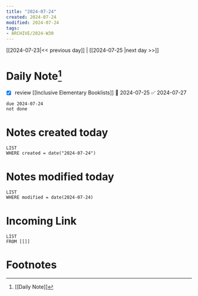 ```yaml
---
title: "2024-07-24"
created: 2024-07-24
modified: 2024-07-24
tags:
- ARCHIVE/2024-W30
---
```


[[2024-07-23|<< previous day]] | [[2024-07-25 |next day >>]]
# Daily Note[^1]
- [x] review [[Inclusive Elementary Booklists]] 📅 2024-07-25 ✅ 2024-07-27
```tasks
due 2024-07-24
not done
```
# Notes created today
```dataview
LIST
WHERE created = date("2024-07-24")
```
# Notes modified today
```dataview
LIST
WHERE modified = date(2024-07-24)
```
# Incoming Link
```dataview
LIST
FROM [[]]
```
# Footnotes

[^1]: [[Daily Note]]

